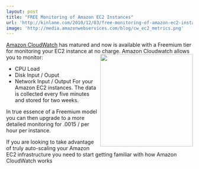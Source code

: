 ```yaml
---
layout: post
title: "FREE Monitoring of Amazon EC2 Instances"
url: 'http://kinlane.com/2010/12/03/free-monitoring-of-amazon-ec2-instances/'
image: 'http://media.amazonwebservices.com/blog/cw_ec2_metrics.png'
---
```


[Amazon CloudWatch][1] has matured and now is available with a Freemium tier for monitoring your EC2 instance at no charge. <img src="http://media.amazonwebservices.com/blog/cw_ec2_metrics.png" alt="" width="250" align="right" /> Amazon Cloudwatch allows you to monitor:

  * CPU Load
  * Disk Input / Ouput
  * Network Input / Output
For your Amazon EC2 instances. The data is collected every five minutes and stored for two weeks.

In true essence of a Freemium model you can then upgrade to a more detailed monitoring for .0015 / per hour per instance.

If you are looking to take advantage of truly auto-scaling your Amazon EC2 infrastructure you need to start getting familiar with how Amazon CloudWatch works

   [1]: http://aws.amazon.com/cloudwatch/
